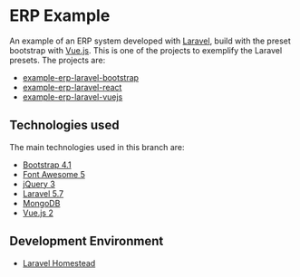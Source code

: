 # ERP Example

An example of an ERP system developed with [Laravel](https://laravel.com/), build with the preset bootstrap with [Vue.js](https://vuejs.org/). This is one of the projects to exemplify the Laravel presets. The projects are:

* [example-erp-laravel-bootstrap](https://github.com/afgloeden/example-erp-laravel-bootstrap)
* [example-erp-laravel-react](https://github.com/afgloeden/example-erp-laravel-react)
* [example-erp-laravel-vuejs](https://github.com/afgloeden/example-erp-laravel-vuejs)

## Technologies used

The main technologies used in this branch are:

* [Bootstrap 4.1](https://getbootstrap.com/docs/4.1/)
* [Font Awesome 5](https://fontawesome.com/cheatsheet)
* [jQuery 3](https://api.jquery.com/)
* [Laravel 5.7](https://laravel.com/docs/5.7)
* [MongoDB](https://docs.mongodb.com/)
* [Vue.js 2](https://vuejs.org/v2/guide/)

## Development Environment

* [Laravel Homestead](https://laravel.com/docs/5.7/homestead)